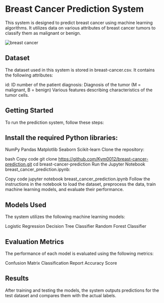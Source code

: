 # Breast Cancer Prediction System
This system is designed to predict breast cancer using machine learning algorithms. It utilizes data on various attributes of breast cancer tumors to classify them as malignant or benign.

![breast cancer](https://github.com/Kym0012/BreastCancerPredictionSystem/assets/127049484/ebbf554a-4681-4f67-b0aa-bc774e7b975f)


## Dataset
The dataset used in this system is stored in breast-cancer.csv. It contains the following attributes:

id: ID number of the patient
diagnosis: Diagnosis of the tumor (M = malignant, B = benign)
Various features describing characteristics of the tumor cells.
## Getting Started
To run the prediction system, follow these steps:

## Install the required Python libraries:

NumPy
Pandas
Matplotlib
Seaborn
Scikit-learn
Clone the repository:

bash
Copy code
git clone https://github.com/Kym0012/breast-cancer-prediction.git
cd breast-cancer-prediction
Run the Jupyter Notebook breast_cancer_prediction.ipynb:

Copy code
jupyter notebook breast_cancer_prediction.ipynb
Follow the instructions in the notebook to load the dataset, preprocess the data, train machine learning models, and evaluate their performance.

## Models Used
The system utilizes the following machine learning models:

Logistic Regression
Decision Tree Classifier
Random Forest Classifier
## Evaluation Metrics
The performance of each model is evaluated using the following metrics:

Confusion Matrix
Classification Report
Accuracy Score
## Results
After training and testing the models, the system outputs predictions for the test dataset and compares them with the actual labels.


